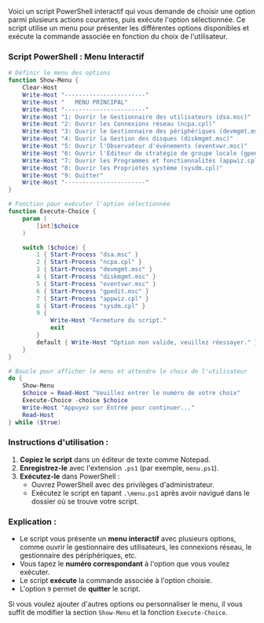 Voici un script PowerShell interactif qui vous demande de choisir une option parmi plusieurs actions courantes, puis exécute l'option sélectionnée. Ce script utilise un menu pour présenter les différentes options disponibles et exécute la commande associée en fonction du choix de l'utilisateur.

### Script PowerShell : Menu Interactif

```powershell
# Définir le menu des options
function Show-Menu {
    Clear-Host
    Write-Host "-----------------------"
    Write-Host "   MENU PRINCIPAL"
    Write-Host "-----------------------"
    Write-Host "1: Ouvrir le Gestionnaire des utilisateurs (dsa.msc)"
    Write-Host "2: Ouvrir les Connexions réseau (ncpa.cpl)"
    Write-Host "3: Ouvrir le Gestionnaire des périphériques (devmgmt.msc)"
    Write-Host "4: Ouvrir la Gestion des disques (diskmgmt.msc)"
    Write-Host "5: Ouvrir l'Observateur d'événements (eventvwr.msc)"
    Write-Host "6: Ouvrir l'Éditeur de stratégie de groupe locale (gpedit.msc)"
    Write-Host "7: Ouvrir les Programmes et fonctionnalités (appwiz.cpl)"
    Write-Host "8: Ouvrir les Propriétés système (sysdm.cpl)"
    Write-Host "9: Quitter"
    Write-Host "-----------------------"
}

# Fonction pour exécuter l'option sélectionnée
function Execute-Choice {
    param (
        [int]$choice
    )

    switch ($choice) {
        1 { Start-Process "dsa.msc" }
        2 { Start-Process "ncpa.cpl" }
        3 { Start-Process "devmgmt.msc" }
        4 { Start-Process "diskmgmt.msc" }
        5 { Start-Process "eventvwr.msc" }
        6 { Start-Process "gpedit.msc" }
        7 { Start-Process "appwiz.cpl" }
        8 { Start-Process "sysdm.cpl" }
        9 { 
            Write-Host "Fermeture du script."
            exit
        }
        default { Write-Host "Option non valide, veuillez réessayer." }
    }
}

# Boucle pour afficher le menu et attendre le choix de l'utilisateur
do {
    Show-Menu
    $choice = Read-Host "Veuillez entrer le numéro de votre choix"
    Execute-Choice -choice $choice
    Write-Host "Appuyez sur Entrée pour continuer..."
    Read-Host
} while ($true)
```

### Instructions d'utilisation :
1. **Copiez le script** dans un éditeur de texte comme Notepad.
2. **Enregistrez-le** avec l'extension `.ps1` (par exemple, `menu.ps1`).
3. **Exécutez-le** dans PowerShell :
   - Ouvrez PowerShell avec des privilèges d'administrateur.
   - Exécutez le script en tapant `.\menu.ps1` après avoir navigué dans le dossier où se trouve votre script.

### Explication :
- Le script vous présente un **menu interactif** avec plusieurs options, comme ouvrir le gestionnaire des utilisateurs, les connexions réseau, le gestionnaire des périphériques, etc.
- Vous tapez le **numéro correspondant** à l'option que vous voulez exécuter.
- Le script **exécute** la commande associée à l'option choisie.
- L'option `9` permet de **quitter** le script.

Si vous voulez ajouter d'autres options ou personnaliser le menu, il vous suffit de modifier la section `Show-Menu` et la fonction `Execute-Choice`.
